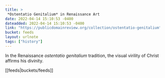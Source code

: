 ```yaml
---
title: > 
 *Ostentatio Genitalium* in Renaissance Art
date: 2022-04-14 15:10:53 -0400
dateadded: 2022-04-14 15:10:53 -0400
link: "https://publicdomainreview.org/collection/ostentatio-genitalium"
bucket: feeds
layout: urlnote
tags: ["history"]
--- 
```

In the Renaissance *ostentatio genitalium* tradition, the visual virility of Christ affirms his divinity.
 <!-- end excerpt --> 
<div class='bucket'>[[feeds|buckets/feeds]]</div> 
